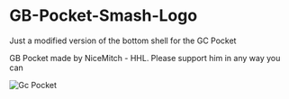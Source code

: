 # GB-Pocket-Smash-Logo
Just a modified version of the bottom shell for the GC Pocket 

GB Pocket made by NiceMitch - HHL. Please support him in any way you can

![Gc Pocket](https://github.com/ScapeGoat43/GB-Pocket-Smash-Logo/assets/23006396/4d47258c-140d-4014-a4f0-2859090ed44c)
